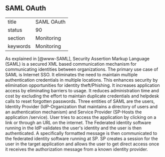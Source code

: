 ## SAML OAuth


|          |            |
| -------- | ---------- |
| title    | SAML OAuth | 
| status   | 90         |
| section  | Monitoring |
| keywords | Monitoring |



As explained in [@www-SAML], Security Assertion Markup Language
(SAML) is a secured XML based communication mechanism for
communicating identities between organizations. The primary use case
of SAML is Internet SSO. It eliminates the need to maintain multiple
authentication credentials in multiple locations. This enhances
security by elimination opportunities for identity theft/Phishing. It
increases application access by eliminating barriers to usage. It
reduces administration time and cost by excluding the effort to
maintain duplicate credentials and helpdesk calls to reset forgotten
passwords. Three entities of SAML are the users, Identity Provider
(IdP-Organization that maintains a directory of users and an
authentication mechanism) and Service Provider (SP-Hosts the
application /service). User tries to access the application by
clicking on a link or through an URL on the internet. The Federated
identity software running in the IdP validates the user's identity and
the user is then authenticated. A specifically formatted message is
then communicated to the federated identity software running at SP. SP
creates a session for the user in the target application and allows
the user to get direct access once it receives the authorization
message from a known identity provider.

